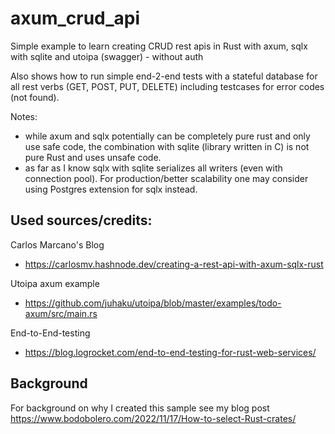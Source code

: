 # axum_crud_api
Simple example to learn creating CRUD rest apis in Rust with axum, sqlx with sqlite and utoipa (swagger) - without auth

Also shows how to run simple end-2-end tests with a stateful database for all rest verbs (GET, POST, PUT, DELETE) including testcases for error codes (not found).

Notes:
- while axum and sqlx potentially can be completely pure rust and only use safe code, the combination with sqlite (library written in C) is not pure Rust and uses unsafe code. 
- as far as I know sqlx with sqlite serializes all writers (even with connection pool). For production/better scalability one may consider using Postgres extension for sqlx instead.

## Used sources/credits: 

Carlos Marcano's Blog

- https://carlosmv.hashnode.dev/creating-a-rest-api-with-axum-sqlx-rust

Utoipa axum example

- https://github.com/juhaku/utoipa/blob/master/examples/todo-axum/src/main.rs

End-to-End-testing

- https://blog.logrocket.com/end-to-end-testing-for-rust-web-services/


## Background

For background on why I created this sample see my blog post 
https://www.bodobolero.com/2022/11/17/How-to-select-Rust-crates/
